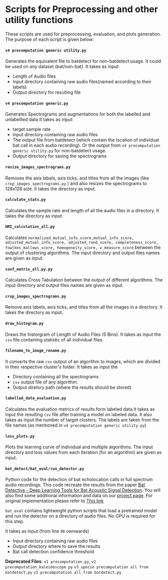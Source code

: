 # Scripts for Preprocessing and other utility functions 
These scripts are used for preprocessing, evaluation, and plots generation. The purpose of each script is given below:

#### `v4 precomputation generic utility.py`
Generates the equivalent file to batdetect for non-batdetect usage. It could be used on any dataset (bat/non-bat).  It takes as input:
* Length of Audio files
* Input directory containing raw audio files(named according to their labels)
* Output directory for resulting file
 
#### `v4 precomputation generic.py`
Generates Spectrograms and augmentations for both the labelled and unlabellled data  It takes as input:
* target sample rate
* Input directory containing raw audio files
* The output file from batdetect (which contain the location of individual bat call in each audio recording). Or the output from `v4 precomputation generic utility.py` for non-batdetect usage. 
* Output directory for saving the spectrograms


#### `resize_images_spectrograms.py`
Removes the axis labels, axis ticks, and titles from all the images (like `crop_images_spectrograms.py` ) and also resizes the spectrograms to 128x128 size. It takes the directory as input.



#### `calculate_stats.py`
Calculates the sample rate and length of all the audio files in a directory. It takes the directory as input. 

#### `NMI_calculation_all.py`
Calculates `normalized_mutual_info_score,mutual_info_score,
 adjusted_mutual_info_score, adjusted_rand_score, completeness_score, fowlkes_mallows_score, homogeneity_score, v_measure_score` between the output of clustering algorithms. 
The input directory and output files names are given as input. 

#### `conf_matrix_all.py.py`
Calculates Cross Tabulation between the output of different algorithms. The input directory and output files names are given as input.  

#### `crop_images_spectrograms.py`
Remove axis labels, axis ticks, and titles from all the images in a directory. It takes the directory as input.

#### `draw_histogram.py`
Draws the historgram of Length of Audio Files (5 Bins). It takes as input the `csv` file containing statistic of all individual files. 

#### `filename_to_image_rename.py`
It converts the raw `csv` output of an algorithm to images, which are divided in their respective cluster's folder. It takes as input the 
* Directory containing all the spectrograms
* `csv` output file of any algorithm.
* Output diretory path (where the results should be stored)

#### `labelled_data_evaluation.py`
Calculates the evaluation metrics of results form labeled data.It takes as input the resulting `csv` file after training a model on labeled data. It also takes as input the number of target clusters. The labels are taken from the file names (as mentioned in `v4 precomputation generic utility.py`)  

#### `loss_plots.py`
Plots the learning curve of individual and multiple algorithms. The input directory and loss values from each iteration (for an algorithm) are given as input.  

####  `bat_detect/bat_eval/run_detector.py`

Python code for the detection of bat echolocation calls in full spectrum audio recordings. This code recreate the results from the paper [Bat Detective - Deep Learning Tools for Bat Acoustic Signal Detection](http://journals.plos.org/ploscompbiol/article?id=10.1371/journal.pcbi.1005995). You will also find some additional information and data on our [project page](http://visual.cs.ucl.ac.uk/pubs/batDetective). For original implementation please refer to [This link](https://github.com/macaodha/batdetect)

`bat_eval` contains lightweight python scripts that load a pretrained model and run the detector on a directory of audio files. No GPU is required for this step.  

It takes as input (from line `90` ownwards)
* Input directory containing raw audio files
* Output directory where to save the results
* Bat call detection confidence threshold 

**Deprecated Files**: `v1 precomputation.py`, `v2 precomputation_kaleidoscope.py` `v3_specie precomputation all from batdetect.py` `v3 precomputation all from batdetect.py`
